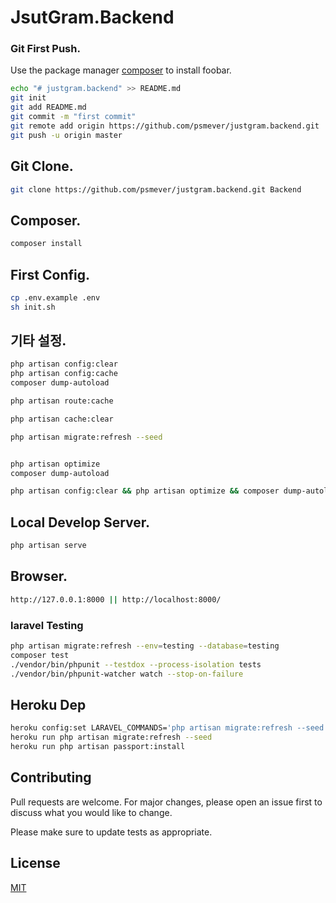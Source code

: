 # JsutGram.Backend

### Git First Push.
Use the package manager [composer](https://getcomposer.org/) to install foobar.


```bash
echo "# justgram.backend" >> README.md
git init
git add README.md
git commit -m "first commit"
git remote add origin https://github.com/psmever/justgram.backend.git
git push -u origin master
```

## Git Clone.

```bash
git clone https://github.com/psmever/justgram.backend.git Backend
```

## Composer.
```bash
composer install

```

## First Config.
```bash
cp .env.example .env
sh init.sh

```


## 기타 설정.
```bash
php artisan config:clear
php artisan config:cache
composer dump-autoload

php artisan route:cache

php artisan cache:clear

php artisan migrate:refresh --seed


php artisan optimize
composer dump-autoload

php artisan config:clear && php artisan optimize && composer dump-autoload

```

## Local Develop Server.
```bash
php artisan serve
```

## Browser.
```bash
http://127.0.0.1:8000 || http://localhost:8000/
```

### laravel Testing
```bash
php artisan migrate:refresh --env=testing --database=testing
composer test
./vendor/bin/phpunit --testdox --process-isolation tests
./vendor/bin/phpunit-watcher watch --stop-on-failure
```

## Heroku Dep

```bash
heroku config:set LARAVEL_COMMANDS='php artisan migrate:refresh --seed && php artisan passport:install'
heroku run php artisan migrate:refresh --seed
heroku run php artisan passport:install
```

## Contributing
Pull requests are welcome. For major changes, please open an issue first to discuss what you would like to change.

Please make sure to update tests as appropriate.

## License
[MIT](https://choosealicense.com/licenses/mit/)
